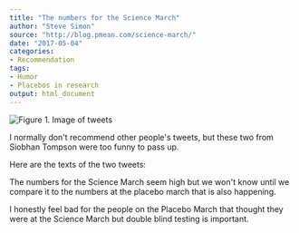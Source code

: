 ```yaml
---
title: "The numbers for the Science March"
author: "Steve Simon"
source: "http://blog.pmean.com/science-march/"
date: "2017-05-04"
categories:
- Recommendation
tags:
- Humor
- Placebos in research
output: html_document
---
```


![Figure 1. Image of tweets](http://www.pmean.com/new-images/17/science-march-01.png)

<div class="notes">

I normally don't recommend other people's tweets, but these two from Siobhan Tompson were too funny to pass up.

Here are the texts of the two tweets:

The numbers for the Science March seem high but we won't know until we compare it to the numbers at the placebo march that is also happening.

I honestly feel bad for the people on the Placebo March that thought they were at the Science March but double blind testing is important.

</div>
